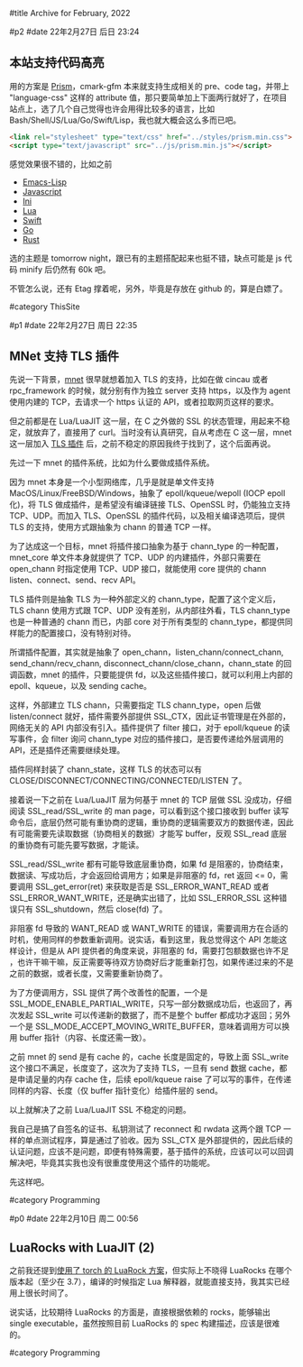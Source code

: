 #title Archive for February, 2022

#p2
#date 22年2月27日 后日 23:24

## 本站支持代码高亮

用的方案是 [Prism](https://prismjs.com/)，cmark-gfm 本来就支持生成相关的 pre、code tag，并带上 "language-css" 这样的 attribute 值，那只要简单加上下面两行就好了，在项目站点上，选了几个自己觉得也许会用得比较多的语言，比如 Bash/Shell/JS/Lua/Go/Swift/Lisp，我也就大概会这么多而已吧。

```html
<link rel="stylesheet" type="text/css" href="../styles/prism.min.css">
<script type="text/javascript" src="../js/prism.min.js"></script>
```

感觉效果很不错的，比如之前

- [Emacs-Lisp](blog#2008-06#p1)
- [Javascript](blog#2021-11#p4)
- [Ini](blog#2021-11#p0)
- [Lua](blog#2021-08#p0)
- [Swift](blog#2020-12#p0)
- [Go](blog#2020-11#p0)
- [Rust](blog#2020-09#p1)

选的主题是 tomorrow night，跟已有的主题搭配起来也挺不错，缺点可能是 js 代码 minify 后仍然有 60k 吧。

不管怎么说，还有 Etag 撑着呢，另外，毕竟是存放在 github 的，算是白嫖了。

#category ThisSite

#p1
#date 22年2月27日 周日 22:35

## MNet 支持 TLS 插件

先说一下背景，[mnet](https://github.com/lalawue/m_net/) 很早就想着加入 TLS 的支持，比如在做 cincau 或者 rpc_framework 的时候，就分别有作为独立 server 支持 https，以及作为 agent 使用内建的 TCP，去请求一个 https 认证的 API，或者拉取网页这样的要求。

但之前都是在 Lua/LuaJIT 这一层，在 C 之外做的 SSL 的状态管理，用起来不稳定，就放弃了，直接用了 curl。当时没有认真研究，自从考虑在 C 这一层，mnet 这一层加入 [TLS 插件](https://github.com/lalawue/m_net/tree/master/extension/openssl) 后，之前不稳定的原因我终于找到了，这个后面再说。

先过一下 mnet 的插件系统，比如为什么要做成插件系统。

因为 mnet 本身是一个小型网络库，几乎是就是单文件支持 MacOS/Linux/FreeBSD/Windows，抽象了 epoll/kqueue/wepoll (IOCP epoll 化)，将 TLS 做成插件，是希望没有编译链接 TLS、OpenSSL 时，仍能独立支持 TCP、UDP。而加入 TLS、OpenSSL 的插件代码，以及相关编译选项后，提供 TLS 的支持，使用方式跟抽象为 chann 的普通 TCP 一样。

为了达成这一个目标，mnet 将插件接口抽象为基于 chann_type 的一种配置，mnet_core 单文件本身就提供了 TCP、UDP 的内建插件，外部只需要在 open_chann 时指定使用 TCP、UDP 接口，就能使用 core 提供的 chann listen、connect、send、recv API。

TLS 插件则是抽象 TLS 为一种外部定义的 chann_type，配置了这个定义后，TLS chann 使用方式跟 TCP、UDP 没有差别，从内部往外看，TLS chann_type 也是一种普通的 chann 而已，内部 core 对于所有类型的 chann_type，都提供同样能力的配置接口，没有特别对待。

所谓插件配置，其实就是抽象了 open_chann，listen_chann/connect_chann, send_chann/recv_chann, disconnect_chann/close_chann，chann_state 的回调函数，mnet 的插件，只要能提供 fd，以及这些插件接口，就可以利用上内部的 epoll、kqueue，以及 sending cache。

这样，外部建立 TLS chann，只需要指定 TLS chann_type，open 后做 listen/connect 就好，插件需要外部提供 SSL_CTX，因此证书管理是在外部的，网络无关的 API 内部没有引入。插件提供了 filter 接口，对于 epoll/kqueue 的读写事件，会 filter 询问 chann_type 对应的插件接口，是否要传递给外层调用的 API，还是插件还需要继续处理。

插件同样封装了 chann_state，这样 TLS 的状态可以有 CLOSE/DISCONNECT/CONNECTING/CONNECTED/LISTEN 了。

接着说一下之前在 Lua/LuaJIT 层为何基于 mnet 的 TCP 层做 SSL 没成功，仔细阅读 SSL_read/SSL_write 的 man page，可以看到这个接口接收到 buffer 读写命令后，底层仍然可能有重协商的逻辑，重协商的逻辑需要双方的数据传递，因此有可能需要先读取数据（协商相关的数据）才能写 buffer，反观 SSL_read 底层的重协商有可能先要写数据，才能读。

SSL_read/SSL_write 都有可能导致底层重协商，如果 fd 是阻塞的，协商结束，数据读、写成功后，才会返回给调用方；如果是非阻塞的 fd，ret 返回 <= 0，需要调用 SSL_get_error(ret) 来获取是否是 SSL_ERROR_WANT_READ 或者 SSL_ERROR_WANT_WRITE，还是确实出错了，比如 SSL_ERROR_SSL 这种错误只有 SSL_shutdown，然后 close(fd) 了。

非阻塞 fd 导致的 WANT_READ 或 WANT_WRITE 的错误，需要调用方在合适的时机，使用同样的参数重新调用。说实话，看到这里，我总觉得这个 API 怎能这样设计，但是从 API 提供者的角度来说，非阻塞的 fd，需要打包额数据也许不足 ，也许干嘛干嘛，反正需要等待双方协商好后才能重新打包，如果传递过来的不是之前的数据，或者长度，又需要重新协商了。

为了方便调用方，SSL 提供了两个改善性的配置，一个是 SSL_MODE_ENABLE_PARTIAL_WRITE，只写一部分数据成功后，也返回了，再次发起 SSL_write 可以传递新的数据了，而不是整个 buffer 都成功才返回；另外一个是 SSL_MODE_ACCEPT_MOVING_WRITE_BUFFER，意味着调用方可以换用 buffer 指针（内容、长度还需一致）。

之前 mnet 的 send 是有 cache 的，cache 长度是固定的，导致上面 SSL_write 这个接口不满足，长度变了，这次为了支持 TLS，一旦有 send 数据 cache，都是申请足量的内存 cache 住，后续 epoll/kqueue raise 了可以写的事件，在传递同样的内容、长度（仅 buffer 指针变化）给插件层的 send。

以上就解决了之前 Lua/LuaJIT SSL 不稳定的问题。

我自己是搞了自签名的证书、私钥测试了 reconnect 和 rwdata 这两个跟 TCP 一样的单点测试程序，算是通过了验收。因为 SSL_CTX 是外部提供的，因此后续的认证问题，应该不是问题，即便有特殊需要，基于插件的系统，应该可以可以回调解决吧，毕竟其实我也没有很重度使用这个插件的功能呢。

先这样吧。

#category Programming

#p0
#date 22年2月10日 周二 00:56

## LuaRocks with LuaJIT (2)

之前我还提到[使用了 torch 的 LuaRock 方案](blog#2020-07#p3)，但实际上不晓得 LuaRocks 在哪个版本起（至少在 3.7），编译的时候指定 Lua 解释器，就能直接支持，我其实已经用上很长时间了。

说实话，比较期待 LuaRocks 的方面是，直接根据依赖的 rocks，能够输出 single executable，虽然按照目前 LuaRocks 的 spec 构建描述，应该是很难的。

#category Programming